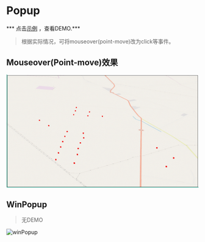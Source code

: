 # Popup

*** 点击[示例](https://guzhongren.github.io/AGS-JS-API-Popup/example/index.html) ，查看DEMO.***
> 根据实际情况，可将mouseover(point-move)改为click等事件。

## Mouseover(Point-move)效果

![Mouseover(Point-move)效果](./img/mouseOver.gif)

## WinPopup

> 无DEMO

![winPopup](./img/customPopup.gif)